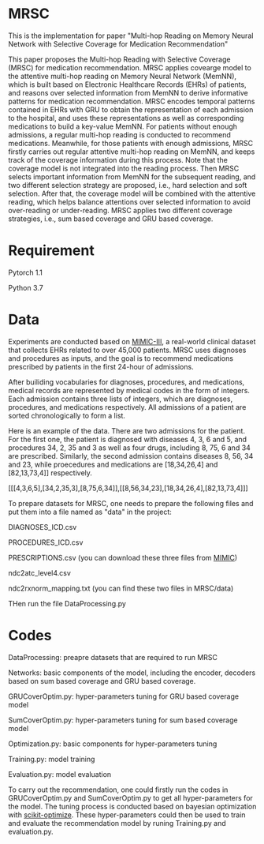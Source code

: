 # MRSC

This is the implementation for paper "Multi-hop Reading on Memory Neural Network with Selective Coverage for Medication Recommendation"

This paper proposes the Multi-hop Reading with Selective Coverage (MRSC) for medication recommendation. MRSC applies covearge model to the attentive multi-hop reading on Memory Neural Network (MemNN), which is built based on Electronic Healthcare Records (EHRs) of patients, and reasons over selected information from MemNN to derive informative patterns for medication recommendation. MRSC encodes temporal patterns contained in EHRs with GRU to obtain the representation of each admission to the hospital, and uses these representations as well as corresponding medications to build a key-value MemNN. For patients without enough admissions, a regular multi-hop reading is conducted to recommend medications. Meanwhile, for those patients with enough admissions, MRSC firstly carries out regular attentive multi-hop reading on MemNN, and keeps track of the coverage information during this process. Note that the coverage model is not integrated into the reading process. Then MRSC selects important information from MemNN for the subsequent reading, and two different selection strategy are proposed, i.e., hard selection and soft selection. After that, the coverage model will be combined with the attentive reading, which helps balance attentions over selected information to avoid over-reading or under-reading. MRSC applies two different coverage strategies, i.e., sum based coverage and GRU based coverage.

# Requirement
Pytorch 1.1

Python 3.7

# Data
Experiments are conducted based on [MIMIC-III](https://mimic.physionet.org), a real-world clinical dataset that collects EHRs related to over 45,000 patients. MRSC uses diagnoses and procedures as inputs, and the goal is to recommend medications prescribed by patients in the first 24-hour of admissions.

After builiding vocabularies for diagnoses, procedures, and medications, medical records are represented by medical codes in the form of integers. Each admission contains three lists of integers, which are diagnoses, procedures, and medications respectively. All admissions of a patient are sorted chronologically to form a list. 

Here is an example of the data. There are two admissions for the patient. For the first one, the patient is diagnosed with diseases 4, 3, 6 and 5, and procedures 34, 2, 35 and 3 as well as four drugs, including 8, 75, 6 and 34 are prescribed. Similarly, the second admission contains diseases 8, 56, 34 and 23, while proecedures and medications are \[18,34,26,4\] and \[82,13,73,4\]\] respectively.

\[\[\[4,3,6,5\],\[34,2,35,3\],\[8,75,6,34\]\],\[\[8,56,34,23\],\[18,34,26,4\],\[82,13,73,4\]\]\]

To prepare datasets for MRSC, one needs to prepare the following files and put them into a file named as "data" in the project:

DIAGNOSES_ICD.csv

PROCEDURES_ICD.csv

PRESCRIPTIONS.csv (you can download these three files from [MIMIC](https://mimic.mit.edu))

ndc2atc_level4.csv

ndc2rxnorm_mapping.txt (you can find these two files in MRSC/data)

THen run the file DataProcessing.py

# Codes

DataProcessing: preapre datasets that are required to run MRSC

Networks: basic components of the model, including the encoder, decoders based on sum based coverage and GRU based coverage.

GRUCoverOptim.py: hyper-parameters tuning for GRU based coverage model

SumCoverOptim.py: hyper-parameters tuning for sum based coverage model

Optimization.py: basic components for hyper-parameters tuning

Training.py: model training

Evaluation.py: model evaluation

To carry out the recommendation, one could firstly run the codes in GRUCoverOptim.py and SumCoverOptim.py to get all hyper-parameters for the model. The tuning process is conducted based on bayesian optimization with [scikit-optimize](https://github.com/scikit-optimize/scikit-optimize). These hyper-parameters could then be used to train and evaluate the recommendation model by runing Training.py and evaluation.py.
